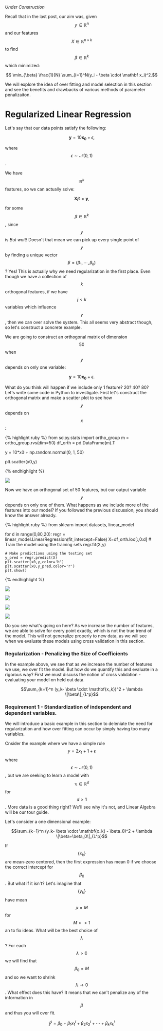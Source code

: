 
*Under Construction*

Recall that in the last post, our aim was, given $$y \in \mathbb{R}^n$$ and our features $$X \in \mathbb{R}^{n \times k}$$ to find $$\beta \in \mathbb{R}^k$$ which minimized:

$$ \min_{\beta} \frac{1}{N} \sum_{i=1}^N(y_i - \beta \cdot \mathbf x_i)^2.$$

We will explore the idea of over fitting and model selection in this section and see the benefits and drawbacks of various methods of parameter penalizaiton. 

# Regularized Linear Regression


Let's say that our data points satisfy the following:

$$ \mathbf{y} = 10\mathbf{x_0} + \epsilon, $$

where $$\epsilon \sim \mathcal{N}(0,1)$$. 

We have $$\mathbb{R}^k$$ features, so we can actually solve:

$$ \mathbf{X} \beta =  \mathbf{y}, $$

for some $$\beta \in \mathbb{R}^k$$, since $$y$$ is *But wait!* Doesn't that mean we can pick up every single point of $$y$$ by finding a unique vector $$\beta = (\beta_1,\cdots,\beta_k)$$? Yes! This is actually why we need regularization in the first place. Even though we have a collection of $$k$$ orthogonal features, if we have $$j < k$$ variables which influence $$y$$, then we can over solve the system. This all seems very abstract though, so let's construct a concrete example. 

We are going to construct an orthogonal matrix of dimension $$50$$ when $$y$$ depends on only one variable:

$$ \mathbf{y} = 10\mathbf{x_0} + \epsilon. $$

What do you think will happen if we include only 1 feature? 20? 40? 80? Let's write some code in Python to investigate. First let's construct the orthogonal matrix and make a scatter plot to see how $$y$$ depends on $$x$$:

{% highlight ruby %} 
from scipy.stats import ortho_group 
m = ortho_group.rvs(dim=50)
df_orth = pd.DataFrame(m).T


y = 10*x0 + np.random.normal(0, 1, 50)

plt.scatter(x0,y)

 {% endhighlight %}

![](/img/scatter_overfit.png?raw=true)

Now we have an orthogonal set of 50 features, but our output variable $$y$$ depends on only one of them. What happens as we include more of the features into our model? If you followed the previous discussion, you should know the answer already. 

{% highlight ruby %} 
from sklearn import datasets, linear_model

for d in range(0,80,20):
    regr = linear_model.LinearRegression(fit_intercept=False)
    X=df_orth.loc[:,0:d]
    # Train the model using the training sets
    regr.fit(X,y)

    # Make predictions using the testing set
    y_pred = regr.predict(X)
    plt.scatter(x0,y,color='b')
    plt.scatter(x0,y_pred,color='r')
    plt.show()
 {% endhighlight %}   
 
 
 ![](/img/overfit_0.png?raw=true)
 
 ![](/img/overfit_20.png?raw=true)
 
 ![](/img/overfit_40.png?raw=true)
 
 ![](/img/overfit_60.png?raw=true)


Do you see what's going on here? As we increase the number of features, we are able to solve for every point exactly, which is not the true trend of the model. This will not generalize properly to new data, as we will see when we evaluate these models using cross validation in this section. 


### Regularization - Penalizing the Size of Coefficients

In the example above, we see that as we increase the number of features we use, we over fit the model. But how do we quantify this and evaluate in a rigorous way? First we must discuss the notion of cross validation - evaluating your model on held out data. 

$$\sum_{k=1}^n (y_k- \beta \cdot \mathbf{x_k})^2 + \lambda \|\beta\|_{L^p}$$




### Requirement 1 - Standardization of independent and dependent variables.

We will introduce a basic example in this section to deleniate the need for regularization and how over fitting can occur by simply having too many variables. 

Cnsider the example where we have a simple rule $$ y = 2x_1 + 1 + \epsilon $$ where $$\epsilon \sim \mathcal{N}(0,1)$$, but we are seeking to learn a model with $$\mathbb{x} \in \mathbb{R}^d$$ for $$d > 1$$. More data is a good thing right? We'll see why it's not, and Linear Algebra will be our tour guide. 


Let's consider a one dimensional example:

$$\sum_{k=1}^n (y_k- \beta \cdot \mathbf{x_k} - \beta_0)^2 + \lambda \|\beta+\beta_0\|_{L^p}$$


If $$\{x_k\}$$ are mean-zero centered, then the first expression has mean 0 if we choose the correct intercept for $$\beta_0$$. But what if it isn't? Let's imagine that $$\{y_k\}$$ have mean $$\mu=M$$ for $$ M > > 1$$ an to fix ideas. What will be the best choice of $$\lambda$$? For each $$\lambda > 0$$ we will find that $$\beta_0 = M$$ and so we want to shrink $$\lambda \to 0$$. What effect does this have? It means that we can't penalize any of the information in $$\beta$$ and thus you will over fit.  

$$ \hat y^i = \beta_0  + \beta_1 x_1^i + \beta_2 x_2^i + \cdots + \beta_k x_k^i $$




